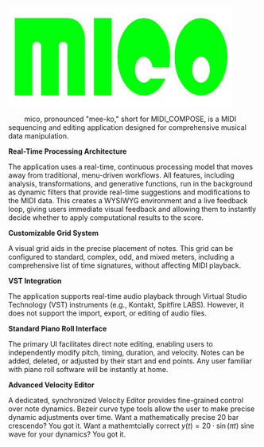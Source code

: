 <img src="MIDI_COMPOSE_logov4.png" alt="A beautiful sunset" width="450" height="200">

&emsp;&emsp; mico, pronounced "mee-ko," short for MIDI_COMPOSE, is a MIDI sequencing and editing application designed for comprehensive musical data manipulation.

**Real-Time Processing Architecture**

The application uses a real-time, continuous processing model that moves away from traditional, menu-driven workflows. All features, including analysis, transformations, and generative functions, run in the background as dynamic filters that provide real-time suggestions and modifications to the MIDI data. This creates a WYSIWYG environment and a live feedback loop, giving users immediate visual feedback and allowing them to instantly decide whether to apply computational results to the score.

**Customizable Grid System** 

A visual grid aids in the precise placement of notes. This grid can be configured to standard, complex, odd, and mixed meters, including a comprehensive list of time signatures, without affecting MIDI playback.

**VST Integration** 

The application supports real-time audio playback through Virtual Studio Technology (VST) instruments (e.g., Kontakt, Spitfire LABS). However, it does not support the import, export, or editing of audio files.

**Standard Piano Roll Interface**

The primary UI facilitates direct note editing, enabling users to independently modify pitch, timing, duration, and velocity. Notes can be added, deleted, or adjusted by their start and end points. Any user familiar with piano roll software will be instantly at home.

**Advanced Velocity Editor** 

A dedicated, synchronized Velocity Editor provides fine-grained control over note dynamics. Bezeir curve type tools allow the user to make precise dynamic adjustments over time.  Want a mathematically precise 20 bar crescendo? You got it. Want a mathemtcially correct 
$y(t) = 20 \cdot \sin(\pi t)$ 
sine wave for your dynamics? You got it.